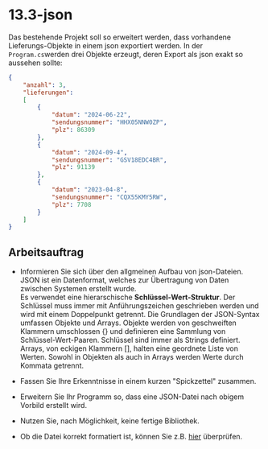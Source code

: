 # 13.3-json
Das bestehende Projekt soll so erweitert werden, dass vorhandene Lieferungs-Objekte in einem json exportiert werden. In der `Program.cs`werden drei Objekte erzeugt, deren Export als json exakt so aussehen sollte:
```json
{
	"anzahl": 3,
	"lieferungen":
	[
		{
			"datum": "2024-06-22",
			"sendungsnummer": "HHX05NNW0ZP",
			"plz": 86309
		},
		{
			"datum": "2024-09-4",
			"sendungsnummer": "GSV18EDC4BR",
			"plz": 91139
		},
		{
			"datum": "2023-04-8",
			"sendungsnummer": "CQX55KMY5RW",
			"plz": 7708
		}
	]
}
```

## Arbeitsauftrag
- Informieren Sie sich über den allgmeinen Aufbau von json-Dateien.
JSON ist ein Datenformat, welches zur Übertragung von Daten zwischen Systemen erstellt wurde.  
Es verwendet eine hierarschische **Schlüssel-Wert-Struktur**.
Der Schlüssel muss immer mit Anführungszeichen geschrieben werden und wird mit einem Doppelpunkt getrennt.
Die Grundlagen der JSON-Syntax umfassen Objekte und Arrays.
Objekte werden von geschweiften Klammern umschlossen {} und
definieren eine Sammlung von Schlüssel-Wert-Paaren. Schlüssel
sind immer als Strings definiert. Arrays, von eckigen 
Klammern [], halten eine geordnete Liste von Werten. Sowohl in
 Objekten als auch in Arrays werden Werte durch Kommata getrennt.

- Fassen Sie Ihre Erkenntnisse in einem kurzen "Spickzettel" zusammen.
- Erweitern Sie Ihr Programm so, dass eine JSON-Datei nach obigem Vorbild erstellt wird.
- Nutzen Sie, nach Möglichkeit, keine fertige Bibliothek.
- Ob die Datei korrekt formatiert ist, können Sie z.B. [hier](https://jsonlint.com/) überprüfen.
